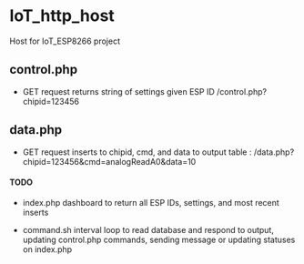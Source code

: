 # IoT_http_host
Host for IoT_ESP8266 project

## control.php
* GET request returns string of settings given ESP ID /control.php?chipid=123456

## data.php
* GET request inserts to chipid, cmd, and data to output table : /data.php?chipid=123456&cmd=analogReadA0&data=10 

#### TODO
* index.php dashboard to return all ESP IDs, settings, and most recent inserts

* command.sh interval loop to read database and respond to output, updating control.php commands, sending message or updating statuses on index.php
